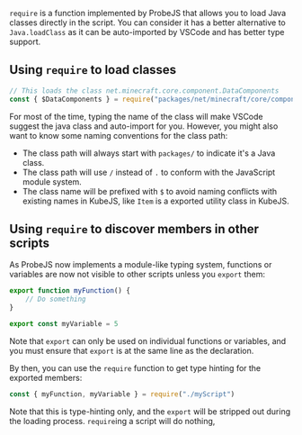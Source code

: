 `require` is a function implemented by ProbeJS that allows you to load Java classes directly in the script. You can consider it has a better alternative to `Java.loadClass` as it can be auto-imported by VSCode and has better type support.

## Using `require` to load classes

```js
// This loads the class net.minecraft.core.component.DataComponents
const { $DataComponents } = require("packages/net/minecraft/core/component/$DataComponents")
```

For most of the time, typing the name of the class will make VSCode suggest the java class and auto-import for you. However, you might also want to know some naming conventions for the class path:

- The class path will always start with `packages/` to indicate it's a Java class.
- The class path will use `/` instead of `.` to conform with the JavaScript module system.
- The class name will be prefixed with `$` to avoid naming conflicts with existing names in KubeJS, like `Item` is a exported utility class in KubeJS.

## Using `require` to discover members in other scripts

As ProbeJS now implements a module-like typing system, functions or variables are now not visible to other scripts unless you `export` them:

```js
export function myFunction() {
    // Do something
}

export const myVariable = 5
```

Note that `export` can only be used on individual functions or variables, and you must ensure that `export` is at the same line as the declaration.

By then, you can use the `require` function to get type hinting for the exported members:

```js
const { myFunction, myVariable } = require("./myScript")
```

Note that this is type-hinting only, and the `export` will be stripped out during the loading process. `require`ing a script will do nothing,
